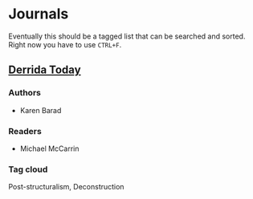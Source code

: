 # Journals
Eventually this should be a tagged list that can be searched and sorted. Right now you have to use `CTRL+F`.

## [Derrida Today](https://www.euppublishing.com/loi/drt)
### Authors
* Karen Barad
### Readers
* Michael McCarrin
### Tag cloud 
Post-structuralism, Deconstruction



